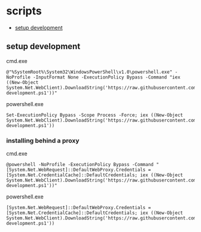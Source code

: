 # scripts

-  [setup development](#setup-development)

## setup development

cmd.exe

	@"%SystemRoot%\System32\WindowsPowerShell\v1.0\powershell.exe" -NoProfile -InputFormat None -ExecutionPolicy Bypass -Command "iex ((New-Object System.Net.WebClient).DownloadString('https://raw.githubusercontent.com/avanderw/scripts/master/setup-development.ps1'))"

powershell.exe

	Set-ExecutionPolicy Bypass -Scope Process -Force; iex ((New-Object System.Net.WebClient).DownloadString('https://raw.githubusercontent.com/avanderw/scripts/master/setup-development.ps1'))

### installing behind a proxy

cmd.exe

	@powershell -NoProfile -ExecutionPolicy Bypass -Command "[System.Net.WebRequest]::DefaultWebProxy.Credentials = [System.Net.CredentialCache]::DefaultCredentials; iex ((New-Object System.Net.WebClient).DownloadString('https://raw.githubusercontent.com/avanderw/scripts/master/setup-development.ps1'))"

powershell.exe

	[System.Net.WebRequest]::DefaultWebProxy.Credentials = [System.Net.CredentialCache]::DefaultCredentials; iex ((New-Object System.Net.WebClient).DownloadString('https://raw.githubusercontent.com/avanderw/scripts/master/setup-development.ps1'))
